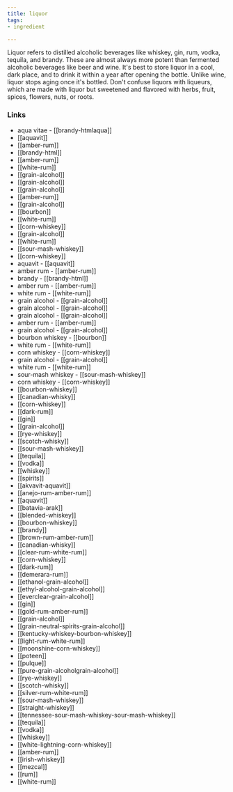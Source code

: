 ```yaml
---
title: liquor
tags:
- ingredient

---
```

Liquor refers to distilled alcoholic beverages like whiskey, gin, rum, vodka, tequila, and brandy. These are almost always more potent than fermented alcoholic beverages like beer and wine. It's best to store liquor in a cool, dark place, and to drink it within a year after opening the bottle. Unlike wine, liquor stops aging once it's bottled. Don't confuse liquors with liqueurs, which are made with liquor but sweetened and flavored with herbs, fruit, spices, flowers, nuts, or roots.

### Links

* aqua vitae - [[brandy-htmlaqua]]
* [[aquavit]]
* [[amber-rum]]
* [[brandy-html]]
* [[amber-rum]]
* [[white-rum]]
* [[grain-alcohol]]
* [[grain-alcohol]]
* [[grain-alcohol]]
* [[amber-rum]]
* [[grain-alcohol]]
* [[bourbon]]
* [[white-rum]]
* [[corn-whiskey]]
* [[grain-alcohol]]
* [[white-rum]]
* [[sour-mash-whiskey]]
* [[corn-whiskey]]
* aquavit - [[aquavit]]
* amber rum - [[amber-rum]]
* brandy - [[brandy-html]]
* amber rum - [[amber-rum]]
* white rum - [[white-rum]]
* grain alcohol - [[grain-alcohol]]
* grain alcohol - [[grain-alcohol]]
* grain alcohol - [[grain-alcohol]]
* amber rum - [[amber-rum]]
* grain alcohol - [[grain-alcohol]]
* bourbon whiskey - [[bourbon]]
* white rum - [[white-rum]]
* corn whiskey - [[corn-whiskey]]
* grain alcohol - [[grain-alcohol]]
* white rum - [[white-rum]]
* sour-mash whiskey - [[sour-mash-whiskey]]
* corn whiskey - [[corn-whiskey]]
* [[bourbon-whiskey]]
* [[canadian-whisky]]
* [[corn-whiskey]]
* [[dark-rum]]
* [[gin]]
* [[grain-alcohol]]
* [[rye-whiskey]]
* [[scotch-whisky]]
* [[sour-mash-whiskey]]
* [[tequila]]
* [[vodka]]
* [[whiskey]]
* [[spirits]]
* [[akvavit-aquavit]]
* [[anejo-rum-amber-rum]]
* [[aquavit]]
* [[batavia-arak]]
* [[blended-whiskey]]
* [[bourbon-whiskey]]
* [[brandy]]
* [[brown-rum-amber-rum]]
* [[canadian-whisky]]
* [[clear-rum-white-rum]]
* [[corn-whiskey]]
* [[dark-rum]]
* [[demerara-rum]]
* [[ethanol-grain-alcohol]]
* [[ethyl-alcohol-grain-alcohol]]
* [[everclear-grain-alcohol]]
* [[gin]]
* [[gold-rum-amber-rum]]
* [[grain-alcohol]]
* [[grain-neutral-spirits-grain-alcohol]]
* [[kentucky-whiskey-bourbon-whiskey]]
* [[light-rum-white-rum]]
* [[moonshine-corn-whiskey]]
* [[poteen]]
* [[pulque]]
* [[pure-grain-alcoholgrain-alcohol]]
* [[rye-whiskey]]
* [[scotch-whisky]]
* [[silver-rum-white-rum]]
* [[sour-mash-whiskey]]
* [[straight-whiskey]]
* [[tennessee-sour-mash-whiskey-sour-mash-whiskey]]
* [[tequila]]
* [[vodka]]
* [[whiskey]]
* [[white-lightning-corn-whiskey]]
* [[amber-rum]]
* [[irish-whiskey]]
* [[mezcal]]
* [[rum]]
* [[white-rum]]
